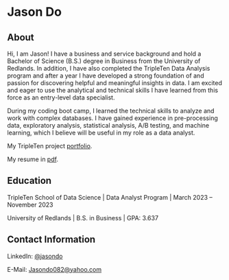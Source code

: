 # Jason Do

## About

Hi, I am Jason! I have a business and service background and hold a Bachelor of Science (B.S.) degree in Business from the University of Redlands. In addition, I have also completed the TripleTen Data Analysis program and after a year I have developed a strong foundation of and passion for discovering helpful and meaningful insights in data. I am excited and eager to use the analytical and technical skills I have learned from this force as an entry-level data specialist. 

During my coding boot camp, I learned the technical skills to analyze and work with complex databases. I have gained experience in pre-processing data, exploratory analysis, statistical analysis, A/B testing, and machine learning, which I believe will be useful in my role as a data analyst.


My TripleTen project [portfolio](https://github.com/jasondo-da/tripleten_project_portfolio/blob/main/README.md).

My resume in [pdf](https://github.com/jasondo-da/jason-do/blob/main/resume_23.pdf).


## Education

TripleTen School of Data Science | Data Analyst Program | March 2023 – November 2023 

University of Redlands | B.S. in Business | GPA: 3.637 

## Contact Information

LinkedIn: [@jasondo](https://www.linkedin.com/in/jasonado/)

E-Mail: [Jasondo082@yahoo.com](Jasondo082@yahoo.com)
